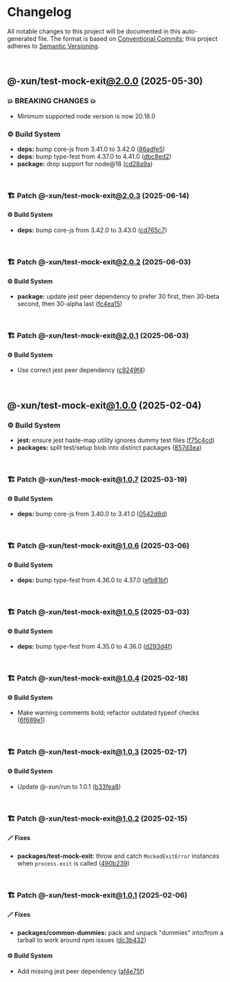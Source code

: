 # Changelog

All notable changes to this project will be documented in this auto-generated
file. The format is based on [Conventional Commits][1];
this project adheres to [Semantic Versioning][2].

<br />

## @-xun/test-mock-exit[@2.0.0][3] (2025-05-30)

### 💥 BREAKING CHANGES 💥

- Minimum supported node version is now 20.18.0

### ⚙️ Build System

- **deps:** bump core-js from 3.41.0 to 3.42.0 ([86adfe5][4])
- **deps:** bump type-fest from 4.37.0 to 4.41.0 ([dbc8ed2][5])
- **package:** drop support for node\@18 ([cd28a9a][6])

<br />

### 🏗️ Patch @-xun/test-mock-exit[@2.0.3][7] (2025-06-14)

#### ⚙️ Build System

- **deps:** bump core-js from 3.42.0 to 3.43.0 ([cd765c7][8])

<br />

### 🏗️ Patch @-xun/test-mock-exit[@2.0.2][9] (2025-06-03)

#### ⚙️ Build System

- **package:** update jest peer dependency to prefer 30 first, then 30-beta second, then 30-alpha last ([fc4ea15][10])

<br />

### 🏗️ Patch @-xun/test-mock-exit[@2.0.1][11] (2025-06-03)

#### ⚙️ Build System

- Use correct jest peer dependency ([c9249f4][12])

<br />

## @-xun/test-mock-exit[@1.0.0][13] (2025-02-04)

### ⚙️ Build System

- **jest:** ensure jest haste-map utility ignores dummy test files ([f75c4cd][14])
- **packages:** split test/setup blob into distinct packages ([857d3ea][15])

<br />

### 🏗️ Patch @-xun/test-mock-exit[@1.0.7][16] (2025-03-19)

#### ⚙️ Build System

- **deps:** bump core-js from 3.40.0 to 3.41.0 ([0542d8d][17])

<br />

### 🏗️ Patch @-xun/test-mock-exit[@1.0.6][18] (2025-03-06)

#### ⚙️ Build System

- **deps:** bump type-fest from 4.36.0 to 4.37.0 ([efb81bf][19])

<br />

### 🏗️ Patch @-xun/test-mock-exit[@1.0.5][20] (2025-03-03)

#### ⚙️ Build System

- **deps:** bump type-fest from 4.35.0 to 4.36.0 ([d293d4f][21])

<br />

### 🏗️ Patch @-xun/test-mock-exit[@1.0.4][22] (2025-02-18)

#### ⚙️ Build System

- Make warning comments bold; refactor outdated typeof checks ([6f689e1][23])

<br />

### 🏗️ Patch @-xun/test-mock-exit[@1.0.3][24] (2025-02-17)

#### ⚙️ Build System

- Update @-xun/run to 1.0.1 ([b33fea8][25])

<br />

### 🏗️ Patch @-xun/test-mock-exit[@1.0.2][26] (2025-02-15)

#### 🪄 Fixes

- **packages/test-mock-exit:** throw and catch `MockedExitError` instances when `process.exit` is called ([490b239][27])

<br />

### 🏗️ Patch @-xun/test-mock-exit[@1.0.1][28] (2025-02-06)

#### 🪄 Fixes

- **packages/common-dummies:** pack and unpack "dummies" into/from a tarball to work around npm issues ([dc3b432][29])

#### ⚙️ Build System

- Add missing jest peer dependency ([af4e75f][30])

[1]: https://conventionalcommits.org
[2]: https://semver.org
[3]: https://github.com/Xunnamius/test-utils/compare/@-xun/test-mock-exit@1.0.7...@-xun/test-mock-exit@2.0.0
[4]: https://github.com/Xunnamius/test-utils/commit/86adfe5d59a20f8847bbc872e049bddde17dbfa0
[5]: https://github.com/Xunnamius/test-utils/commit/dbc8ed2114ee6bca9861aff75ba69dfcb3274d75
[6]: https://github.com/Xunnamius/test-utils/commit/cd28a9a0a06981edb7d180139ceb629dc4313139
[7]: https://github.com/Xunnamius/test-utils/compare/@-xun/test-mock-exit@2.0.2...@-xun/test-mock-exit@2.0.3
[8]: https://github.com/Xunnamius/test-utils/commit/cd765c793940019ec60f99adfb78ec14f44477e2
[9]: https://github.com/Xunnamius/test-utils/compare/@-xun/test-mock-exit@2.0.1...@-xun/test-mock-exit@2.0.2
[10]: https://github.com/Xunnamius/test-utils/commit/fc4ea1561ab0eb466639e76ecec9142647b7bdae
[11]: https://github.com/Xunnamius/test-utils/compare/@-xun/test-mock-exit@2.0.0...@-xun/test-mock-exit@2.0.1
[12]: https://github.com/Xunnamius/test-utils/commit/c9249f4ac0db649fa05aa28798447a40ec9c9fad
[13]: https://github.com/Xunnamius/test-utils/compare/857d3eac80084608a88cbc27476cbe23e155ce7d...@-xun/test-mock-exit@1.0.0
[14]: https://github.com/Xunnamius/test-utils/commit/f75c4cd929f5d1720d466436ad2ee5c68cced170
[15]: https://github.com/Xunnamius/test-utils/commit/857d3eac80084608a88cbc27476cbe23e155ce7d
[16]: https://github.com/Xunnamius/test-utils/compare/@-xun/test-mock-exit@1.0.6...@-xun/test-mock-exit@1.0.7
[17]: https://github.com/Xunnamius/test-utils/commit/0542d8d7d369bcd04859fd37099a2f3afad247d4
[18]: https://github.com/Xunnamius/test-utils/compare/@-xun/test-mock-exit@1.0.5...@-xun/test-mock-exit@1.0.6
[19]: https://github.com/Xunnamius/test-utils/commit/efb81bfa8d064a55323cdda06d970e1322b41bc9
[20]: https://github.com/Xunnamius/test-utils/compare/@-xun/test-mock-exit@1.0.4...@-xun/test-mock-exit@1.0.5
[21]: https://github.com/Xunnamius/test-utils/commit/d293d4fb8cc744ba92e7b59bed5922cf665dd22c
[22]: https://github.com/Xunnamius/test-utils/compare/@-xun/test-mock-exit@1.0.3...@-xun/test-mock-exit@1.0.4
[23]: https://github.com/Xunnamius/test-utils/commit/6f689e10efcbac51bda6c5db872d36185d578002
[24]: https://github.com/Xunnamius/test-utils/compare/@-xun/test-mock-exit@1.0.2...@-xun/test-mock-exit@1.0.3
[25]: https://github.com/Xunnamius/test-utils/commit/b33fea8db53369e4e821d273ed05fd0d4c91b749
[26]: https://github.com/Xunnamius/test-utils/compare/@-xun/test-mock-exit@1.0.1...@-xun/test-mock-exit@1.0.2
[27]: https://github.com/Xunnamius/test-utils/commit/490b2391ca8d8d22bc076075033446778cf4b496
[28]: https://github.com/Xunnamius/test-utils/compare/@-xun/test-mock-exit@1.0.0...@-xun/test-mock-exit@1.0.1
[29]: https://github.com/Xunnamius/test-utils/commit/dc3b432f6d15898a8396cf56c73f03cafcecb7a9
[30]: https://github.com/Xunnamius/test-utils/commit/af4e75f9b436c758cd44a902f489c5640d8b2b47
